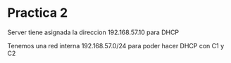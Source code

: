 # Practica 2

Server tiene asignada la direccion 192.168.57.10 para DHCP

Tenemos una red interna 192.168.57.0/24 para poder hacer DHCP con C1 y C2

